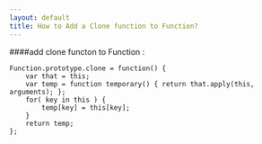 ```yaml
---
layout: default
title: How to Add a Clone function to Function?
---
```

####add clone functon to Function :
    
    Function.prototype.clone = function() {
        var that = this;
        var temp = function temporary() { return that.apply(this, arguments); };
        for( key in this ) {
            temp[key] = this[key];
        }
        return temp;
    };